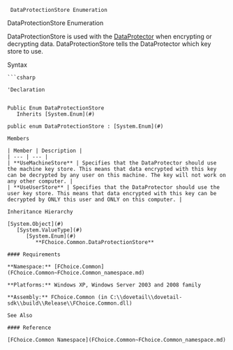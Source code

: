 ﻿     DataProtectionStore Enumeration                                                     

DataProtectionStore Enumeration

DataProtectionStore is used with the [DataProtector](FChoice.Common~FChoice.Common.DataProtector.md) when encrypting or decrypting data. DataProtectionStore tells the DataProtector which key store to use.

Syntax

```vbnet
```csharp

'Declaration
 

Public Enum DataProtectionStore 
   Inherits [System.Enum](#)

public enum DataProtectionStore : [System.Enum](#) 

Members

| Member | Description |
| --- | --- |
| **UseMachineStore** | Specifies that the DataProtector should use the machine key store. This means that data encrypted with this key can be decrypted by any user on this machine. The key will not work on any other computer. |
| **UseUserStore** | Specifies that the DataProtector should use the user key store. This means that data encrypted with this key can be decrypted by ONLY this user and ONLY on this computer. |

Inheritance Hierarchy

[System.Object](#)  
   [System.ValueType](#)  
      [System.Enum](#)  
         **FChoice.Common.DataProtectionStore**  

#### Requirements

**Namespace:** [FChoice.Common](FChoice.Common~FChoice.Common_namespace.md)

**Platforms:** Windows XP, Windows Server 2003 and 2008 family

**Assembly:** FChoice.Common (in C:\\dovetail\\dovetail-sdk\\build\\Release\\FChoice.Common.dll)

See Also

#### Reference

[FChoice.Common Namespace](FChoice.Common~FChoice.Common_namespace.md)